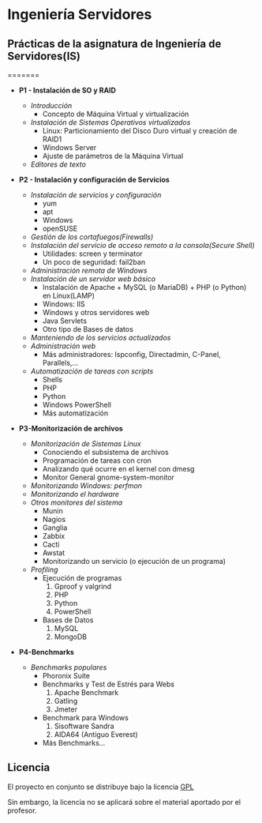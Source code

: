 Ingeniería Servidores  
=================================
Prácticas de la asignatura de Ingeniería de Servidores(IS)
---------------------------------
=======
- **P1 - Instalación de SO y RAID**  
	- *Introducción*  
		- Concepto de Máquina Virtual y virtualización  
	- *Instalación de Sistemas Operativos virtualizados*  
		- Linux: Particionamiento del Disco Duro virtual y creación de RAID1  
		- Windows Server  
		- Ajuste de parámetros de la Máquina Virtual  
	- *Editores de texto*  

- **P2 - Instalación y configuración de Servicios**  
	- *Instalación de servicios y configuración*  
		- yum  
		- apt  
		- Windows  
		- openSUSE  
	- *Gestión de los cortafuegos(Firewalls)*  
	- *Instalación del servicio de acceso remoto a la consola(Secure Shell)*  
		- Utilidades: screen y terminator  
		- Un poco de seguridad: fail2ban  
	- *Administración remota de Windows*  
	- *Instalación de un servidor web básico*  
		- Instalación de Apache + MySQL (o MariaDB) + PHP (o Python) en Linux(LAMP)  
		- Windows: IIS  
		- Windows y otros servidores web  
		- Java Servlets  
		- Otro tipo de Bases de datos  
	- *Manteniendo de los servicios actualizados*  
	- *Administración web*  
		- Más administradores: Ispconfig, Directadmin, C-Panel, Parallels,...  
	- *Automatización de tareas con scripts*  
		- Shells  
		- PHP  
		- Python  
		- Windows PowerShell  
		- Más automatización  

- **P3-Monitorización de archivos**  
	- *Monitorización de Sistemas Linux*  
		- Conociendo el subsistema de archivos  
		- Programación de tareas con cron  
		- Analizando qué ocurre en el kernel con dmesg  
		- Monitor General gnome-system-monitor  
	- *Monitorizando Windows: perfmon*  
	- *Monitorizando el hardware*  
	- *Otros monitores del sistema*  
		- Munin  
		- Nagios  
		- Ganglia  
		- Zabbix  
		- Cacti  
		- Awstat  
		- Monitorizando un servicio (o ejecución de un programa)  
	- *Profiling*  
		- Ejecución de programas  
			1. Gproof y valgrind  
			2. PHP  
			3. Python  
			4. PowerShell  
		- Bases de Datos  
			1. MySQL  
			2. MongoDB  

- **P4-Benchmarks**  
	- *Benchmarks populares*  
		- Phoronix Suite  
		- Benchmarks y Test de Estrés para Webs  
			1. Apache Benchmark  
			2. Gatling  
			3. Jmeter  
		- Benchmark para Windows  
			1. Sisoftware Sandra  
			2. AIDA64 (Antiguo Everest)  
		- Más Benchmarks...  

Licencia
-----------------------------------
El proyecto en conjunto se distribuye bajo la licencia [GPL](https://github.com/oxcar103/Ingenieria-Servidores/blob/master/LICENSE)

Sin embargo, la licencia no se aplicará sobre el material aportado por el profesor.
